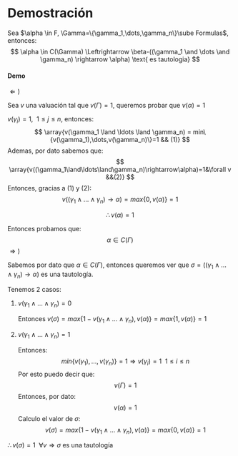 # Demostración

Sea $\alpha \in F, \Gamma=\{\gamma_1,\dots,\gamma_n\}\sube Formulas$, entonces:
$$
\alpha \in C(\Gamma) \Leftrightarrow \beta-((\gamma_1 \and \dots \and \gamma_n) \rightarrow \alpha) \text{ es tautologia}
$$

#### Demo

$\Leftarrow)$

Sea $v$ una valuación tal que $v(\Gamma)=1$, queremos probar que $v(\alpha)=1$

$v(\gamma_i)=1,~~1\le j\le n$, entonces:
$$
\array{v(\gamma_1 \land \ldots \land \gamma_n) = min\{v(\gamma_1),\dots,v(\gamma_n)\}=1 && (1)}
$$
Ademas, por dato sabemos que:
$$
\array{v((\gamma_1\land\ldots\land\gamma_n)\rightarrow\alpha)=1&\forall v &&(2)}
$$
Entonces, gracias a $(1)$ y $(2)$:
$$
v((\gamma_1\land\ldots\land\gamma_n)\rightarrow\alpha)= max\{0,v(\alpha)\}= 1
$$

$$
\therefore v(\alpha) =1
$$

Entonces probamos que:
$$
\alpha \in C(\Gamma)
$$
$\Rightarrow )$

Sabemos por dato que $\alpha \in C(\Gamma)$, entonces queremos ver que $\sigma=((\gamma_1 \land \ldots \land \gamma_n)\rightarrow \alpha)$ es una tautología.

Tenemos 2 casos:

1. $v(\gamma_1 \land\ldots \land\gamma_n)=0$

   Entonces $v(\sigma)= max\{1-v(\gamma_1 \land \ldots\land \gamma_n),v(\alpha)\}=max\{1,v(\alpha)\}=1$

2. $v(\gamma_1 \land\ldots \land\gamma_n)=1$

   Entonces:
   $$
   min\{v(\gamma_1),\dots,v(\gamma_n)\}= 1 \Rightarrow v(\gamma_i)=1 ~~ 1 \le i \le n 
   $$
   Por esto puedo decir que:
   $$
   v(\Gamma)=1
   $$
   Entonces, por dato:
   $$
   v(\alpha)=1
   $$
   Calculo el valor de $\sigma$:
   $$
   v(\sigma)= max\{1-v(\gamma_1 \land \ldots\land \gamma_n),v(\alpha)\}=max\{0,v(\alpha)\}=1
   $$

$\therefore v(\sigma)=1~~\forall v \Rightarrow \sigma$ es una tautología